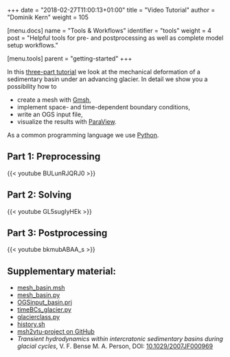 +++
date = "2018-02-27T11:00:13+01:00"
title = "Video Tutorial"
author = "Dominik Kern"
weight = 105

[menu.docs]
name = "Tools & Workflows"
identifier = "tools"
weight = 4
post = "Helpful tools for pre- and postprocessing as well as complete model setup workflows."

[menu.tools]
parent = "getting-started"
+++

In this [three-part tutorial](https://www.youtube.com/watch?v=BULunRJQRJ0&list=PLU_clTnZqNAeOXENl79kQwn0pgHGittX1) we look at the mechanical deformation of a sedimentary basin under an advancing glacier. In detail we show you a possibility how to

* create a mesh with [Gmsh](http://gmsh.info/),
* implement space- and time-dependent boundary conditions,
* write an OGS input file,
* visualize the results with [ParaView](https://www.paraview.org/).

As a common programming language we use [Python](https://www.python.org).

## Part 1: Preprocessing

{{< youtube BULunRJQRJ0 >}}

## Part 2: Solving

{{< youtube GL5sugIyHEk >}}

## Part 3: Postprocessing

{{< youtube bkmubABAA_s >}}


## Supplementary material:

* [mesh_basin.msh](mesh_basin.msh)
* [mesh_basin.py](mesh_basin.py)
* [OGSinput_basin.prj](OGSinput_basin.prj)
* [timeBCs_glacier.py](timeBCs_glacier.py)
* [glacierclass.py](glacierclass.py)
* [history.sh](history.sh)
* [msh2vtu-project on GitHub](https://github.com/dominik-kern/msh2vtu)
* *Transient hydrodynamics within intercratonic sedimentary basins during glacial cycles*, V. F. Bense  M. A. Person, DOI: [10.1029/2007JF000969](https://doi.org/10.1029/2007JF000969)
